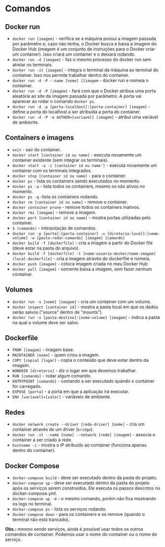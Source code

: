 # Comandos

## Docker run
- `docker run [imagem]` - verifica se a máquina possui a imagem passada por parâmetro e, caso não tenha, o Docker busca e baixa a imagem do Docker Hub (imagem é um conjunto de instruções para o Docker criar um container). Isso criará um container e o deixará rodando.
- `docker run -d [imagem]` - faz o mesmo processo do docker run sem atrelar os terminais.
- `docker run -it [imagem]` - integra o terminal da máquina ao terminal do container. Isso nos permite trabalhar dentro do container.
- `docker run -d -P --name [nome] []imagem` - docker run e nomeia o container.
- `docker run -d -P [imagem]` - fará com que o Docker atribua uma porta aleatória ao site da imagem passada por parâmetro. A porta vai aparecer ao rodar o comando `docker ps`.
- `docker run -d -p [porta-localhost]:[porta-container] [imagem]` - define a porta do localhost a ser atribuída a porta do container. 
- `docker run -d -P -e AUTHOR=[variavel] [imagem]` - atribui uma variável de ambiente.

## Containers e imagens
- `exit` - sair do container.
- `docker start [container id ou name]` - executa novamente um container existente (sem integrar os terminais).
- `docker start -a -i [container id ou name']` - executa novamente um container com os terminais integrados.
- `docker stop [container id ou name]` - para o container.
- `docker ps` - lista os containers sendo executados no momento.
- `docker ps -a` - lista todos os containers, mesmo os não ativos no momento.
- `docker ps -q` -lista os containers rodando. 
- `docker rm [container id ou name]` - remove o container.
- `docker container prune` - remove todos os containers inativos.
- `docker rmi [imagem]` - remove a imagem.
- `docker port [container id ou name]` - mostra portas utilizadas pelo container.
- `$ (comando)` - interpolação de comandos.
- `docker run -p [porta]:[porta-container] -v [diretorio-local]:[nome-volume] -w [pasta-rodar-comando] [imagem] [comando]`
- `docker build -f [dockerfile]` - cria a imagem a partir do Docker file (deve estar na pasta do arquivo).
- `docker build -f [dockerfile] -t [nome-usuario-docker/nome-imagem] [local-dockerfile]` - cria a imagem através do dockerfile e nomeia.
- `docker push [imagem]` - coloca imagem criada no meu Docker Hub
- `docker pull [imagem]` - somente baixa a imagem, sem fazer nenhum container.

## Volumes
- `docker run -v [nome] [imagem]` - cria um container com um volume.
- `docker inspect [container id]` - mostra a pasta local em que os dados serão salvos ("source" dentro de "mounts").
- `docker run -v [pasta-destino]:[nome-volume] [imagem]` - indica a pasta na qual o volume deve ser salvo.

## Dockerfile
- `FROM [imagem]` - imagem base.
- `MAINTAINER [nome]` - quem criou a imagem.
- `COPY [copia] [lugar]` - copia o conteúdo que deve estar dentro da imagem.
- `WORKDIR [diretorio]` - diz o lugar em que devemos trabalhar.
- `RUN [comando]` - rodar algum comando.
- `ENTRYPOINT [comando]` - comando a ser executado quando o container for carregado.
- `EXPOSE [porta]` - a porta em que a aplicação irá executar.
- `ENV [variavel]=[valor]` - variáveis de ambiente.

## Redes
- `docker network create --driver [rede-driver] [nome]` - cria um container através de um driver (`bridge`).
- `docker run -it --name [nome] --network [rede] [imagem]` - associa o container a ser criado à rede.
- `hostname -i` - mostra o IP atribuído ao container (funciona apenas dentro do container).

## Docker Compose
- `docker-compose build` - deve ser executado dentro da pasta do projeto.
- `docker-compose up` - deve ser executado dentro da pasta do projeto após os serviços serem construídos. 
Ele executa os passos descritos no docker-compose.yml.
- `docker-compose up -d` - o mesmo comando, porém não fica mostrando os logs no terminal.
- `docker-compose ps` - lista os serviços rodando.
- `docker-compose down` - para os containers e os remove (quando o terminal não está trancado).

**Obs.:** mesmo sendo serviços, ainda é possível usar todos os outros comandos de container. Podemos usar o nome do 
container ou o nome do serviço. 